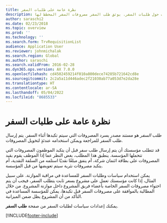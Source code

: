 ```yaml
---
title: نظرة عامة على طلبات السفر
description: يقدم هذا الموضوع معلومات حول طلبات السفر. يوثق طلب السفر مصروفات السفر المخطط لها.
author: saraschi2
ms.date: 02/23/2018
ms.topic: overview
ms.prod: ''
ms.technology: ''
ms.search.form: TrvRequisitionList
audience: Application User
ms.reviewer: johnmichalak
ms.search.region: Global
ms.author: saraschi
ms.search.validFrom: 2016-02-28
ms.dyn365.ops.version: AX 7.0.0
ms.openlocfilehash: cd4502459214f010a800dece74285b721642cd8e
ms.sourcegitcommit: 2c2a5a11d446adec2f21030ab77a053d7e2da28e
ms.translationtype: HT
ms.contentlocale: ar-SA
ms.lasthandoff: 05/04/2022
ms.locfileid: "8685533"
---
```

# <a name="travel-requisitions-overview"></a>نظرة عامة على طلبات السفر

*طلب السفر* هو مستند مصدر يسرد المصروفات التي سيتم تكبدها أثناء السفر. يتم إرسال طلب السفر للمراجعة ويمكن استخدامه عندئذٍ لتخويل المصروفات.

قد تتطلب مؤسستك أن يتم إرسال طلب سفر قبل أن يتكبد الموظفون المصروفات التي تتحملها المؤسسة. ينطبق هذا المطلب، بغض النظر عما إذا الموظف يقوم بقيد المصروفات على بطاقة ائتمان شركة، أم ينفق مبلغًا نقديًا استلمه من السلفة النقدية، أم يتكبد مصروفات نثرية سيتم تعويضها من قبل المؤسسة.

يمكن استخدام سياسات وطلبات السفر للمساعدة في مراقبة الموازنة. على سبيل المثال، إذا كانت مؤسستك تعمل على مشروع بسعر ثابت يتطلب السفر، فيجب أن يتم احتواء مصروفات السفر الخاصة بأعضاء فريق المشروع داخل موازنة المشروع. من خلال المطالبة بالموافقة على مصروفات السفر قبل تكبدها، يمكن للمؤسسة المساعدة في التأكد من أن المشروع يظل ضمن الميزانية.

يمكنك إعدادات سياسات لطلبات السفر من صفحة **طلب السفر**.


[!INCLUDE[footer-include](../includes/footer-banner.md)]
